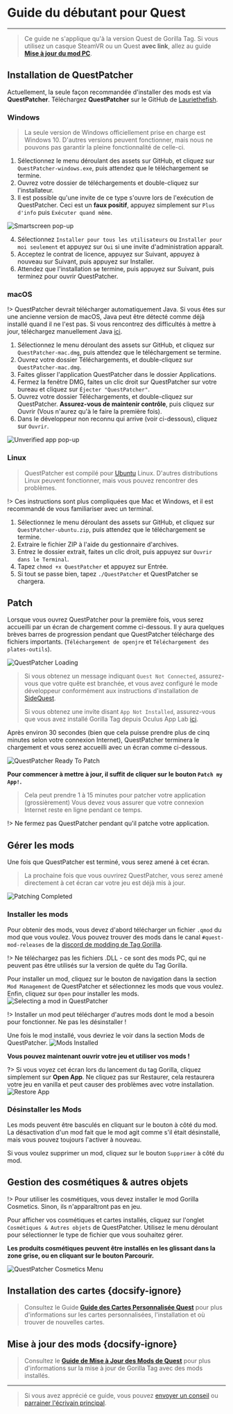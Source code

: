 # Guide du débutant pour Quest
---
>
> Ce guide ne s'applique qu'à la version Quest de Gorilla Tag. Si vous utilisez un casque SteamVR ou un Quest **avec link**, allez au guide [**Mise à jour du mod PC**](pc-guide).

<div class="horizontal bordered" data-ea-publisher="gorillatagmodding-burrito-software" data-ea-type="image" data-ea-manual="true" id="quest-mod-guide"></div>

## Installation de QuestPatcher

Actuellement, la seule façon recommandée d'installer des mods est via **QuestPatcher**. Téléchargez **QuestPatcher** sur le GitHub de [Lauriethefish](https://github.com/Lauriethefish/QuestPatcher/releases/latest).

### Windows

> La seule version de Windows officiellement prise en charge est Windows 10. D'autres versions peuvent fonctionner, mais nous ne pouvons pas garantir la pleine fonctionnalité de celle-ci.

1. Sélectionnez le menu déroulant des assets sur GitHub, et cliquez sur `QuestPatcher-windows.exe`, puis attendez que le téléchargement se termine.
2. Ouvrez votre dossier de téléchargements et double-cliquez sur l'installateur.
3. Il est possible qu'une invite de ce type s'ouvre lors de l'exécution de QuestPatcher. Ceci est un **faux positif**, appuyez simplement sur `Plus d'info` puis `Exécuter quand même`.

![Smartscreen pop-up](../docs/files/questpatchersmartscreen.png)

4. Sélectionnez `Installer pour tous les utilisateurs` ou `Installer pour moi seulement` et appuyez sur `Oui` si une invite d'administration apparaît.
5. Acceptez le contrat de licence, appuyez sur Suivant, appuyez à nouveau sur Suivant, puis appuyez sur Installer.
6. Attendez que l'installation se termine, puis appuyez sur Suivant, puis terminez pour ouvrir QuestPatcher.


### macOS

!> QuestPatcher devrait télécharger automatiquement Java. Si vous êtes sur une ancienne version de macOS, Java peut être détecté comme déjà installé quand il ne l'est pas. Si vous rencontrez des difficultés à mettre à jour, téléchargez manuellement Java [ici](https://www.java.com/en/).

1. Sélectionnez le menu déroulant des assets sur GitHub, et cliquez sur `QuestPatcher-mac.dmg`, puis attendez que le téléchargement se termine.
2. Ouvrez votre dossier Téléchargements, et double-cliquez sur `QuestPatcher-mac.dmg`.
3. Faites glisser l'application QuestPatcher dans le dossier Applications.
4. Fermez la fenêtre DMG, faites un clic droit sur QuestPatcher sur votre bureau et cliquez sur `Éjecter "QuestPatcher"`.
5. Ouvrez votre dossier Téléchargements, et double-cliquez sur QuestPatcher. **__Assurez-vous de maintenir contrôle__**, puis cliquez sur Ouvrir (Vous n'aurez qu'à le faire la première fois).
6. Dans le développeur non reconnu qui arrive (voir ci-dessous), cliquez sur `Ouvrir`.

![Unverified app pop-up](../docs/files/questpatchermacunverified.png)


### Linux

> QuestPatcher est compilé pour [Ubuntu](https://ubuntu.com/) Linux. D'autres distributions Linux peuvent fonctionner, mais vous pouvez rencontrer des problèmes.

!> Ces instructions sont plus compliquées que Mac et Windows, et il est recommandé de vous familiariser avec un terminal.

1. Sélectionnez le menu déroulant des assets sur GitHub, et cliquez sur `QuestPatcher-ubuntu.zip`, puis attendez que le téléchargement se termine.
2. Extraire le fichier ZIP à l'aide du gestionnaire d'archives.
3. Entrez le dossier extrait, faites un clic droit, puis appuyez sur `Ouvrir dans le Terminal`.
4. Tapez `chmod +x QuestPatcher` et appuyez sur Entrée.
5. Si tout se passe bien, tapez `./QuestPatcher` et QuestPatcher se chargera.

## Patch

Lorsque vous ouvrez QuestPatcher pour la première fois, vous serez accueilli par un écran de chargement comme ci-dessous. Il y aura quelques brèves barres de progression pendant que QuestPatcher télécharge des fichiers importants. (`Téléchargement de openjre` et `Téléchargement des plates-outils`).

![QuestPatcher Loading](../docs/files/questpatcherloading.png)

> Si vous obtenez un message indiquant `Quest Not Connected`, assurez-vous que votre quête est branchée, et vous avez configuré le mode développeur conformément aux instructions d'installation de [SideQuest](https://sidequestvr.com/setup-howto). 
> 
> Si vous obtenez une invite disant `App Not Installed`, assurez-vous que vous avez installé Gorilla Tag depuis Oculus App Lab [ici](https://www.oculus.com/experiences/quest/4979055762136823/).


Après environ 30 secondes (bien que cela puisse prendre plus de cinq minutes selon votre connexion Internet), QuestPatcher terminera le chargement et vous serez accueilli avec un écran comme ci-dessous.

![QuestPatcher Ready To Patch](../docs/files/questpatcherpatch.png)

**Pour commencer à mettre à jour, il suffit de cliquer sur le bouton `Patch my App!`.**

> Cela peut prendre 1 à 15 minutes pour patcher votre application (grossièrement) Vous devez vous assurer que votre connexion Internet reste en ligne pendant ce temps.

!> Ne fermez pas QuestPatcher pendant qu'il patche votre application.

## Gérer les mods

Une fois que QuestPatcher est terminé, vous serez amené à cet écran.

> La prochaine fois que vous ouvrirez QuestPatcher, vous serez amené directement à cet écran car votre jeu est déjà mis à jour.

![Patching Completed](../docs/files/questpatcherpatched.png)

### Installer les mods

Pour obtenir des mods, vous devez d'abord télécharger un fichier `.qmod` du mod que vous voulez. Vous pouvez trouver des mods dans le canal `#quest-mod-releases` de la [discord de modding de Tag Gorilla](https://discord.gg/b2MhDBAzTv).

!> Ne téléchargez pas les fichiers .DLL - ce sont des mods PC, qui ne peuvent pas être utilisés sur la version de quête du Tag Gorilla.

Pour installer un mod, cliquez sur le bouton de navigation dans la section `Mod Management` de QuestPatcher et sélectionnez les mods que vous voulez. Enfin, cliquez sur `Open` pour installer les mods. ![Selecting a mod in QuestPatcher](../docs/files/questpatcherselectmod.png)

!> Installer un mod peut télécharger d'autres mods dont le mod a besoin pour fonctionner. Ne pas les désinstaller !

Une fois le mod installé, vous devriez le voir dans la section Mods de QuestPatcher. ![Mods Installed](../docs/files/questpatcherinstalledmods.png)

**Vous pouvez maintenant ouvrir votre jeu et utiliser vos mods !**

?> Si vous voyez cet écran lors du lancement du tag Gorilla, cliquez simplement sur **Open App**. Ne cliquez pas sur Restaurer, cela restaurera votre jeu en vanilla et peut causer des problèmes avec votre installation.  
![Restore App](../docs/files/restoreapp.png)

### Désinstaller les Mods

Les mods peuvent être basculés en cliquant sur le bouton à côté du mod. La désactivation d'un mod fait que le mod agit comme s'il était désinstallé, mais vous pouvez toujours l'activer à nouveau.


Si vous voulez supprimer un mod, cliquez sur le bouton `Supprimer` à côté du mod.

## Gestion des cosmétiques & autres objets

!> Pour utiliser les cosmétiques, vous devez installer le mod Gorilla Cosmetics. Sinon, ils n'apparaîtront pas en jeu.

Pour afficher vos cosmétiques et cartes installés, cliquez sur l'onglet `Cosmétiques & Autres objets` de QuestPatcher. Utilisez le menu déroulant pour sélectionner le type de fichier que vous souhaitez gérer.

**Les produits cosmétiques peuvent être installés en les glissant dans la zone grise, ou en cliquant sur le bouton Parcourir.**

![QuestPatcher Cosmetics Menu](../docs/files/questpatcherotheritems.png)

## Installation des cartes {docsify-ignore}

> Consultez le Guide [**Guide des Cartes Personnalisée Quest**](quest-maploading) pour plus d'informations sur les cartes personnalisées, l'installation et où trouver de nouvelles cartes.

## Mise à jour des mods {docsify-ignore}

> Consultez le [**Guide de Mise à Jour des Mods de Quest**](quest-updating) pour plus d'informations sur la mise à jour de Gorilla Tag avec des mods installés.

---

> Si vous avez apprécié ce guide, vous pouvez [envoyer un conseil](https://streamelements.com/burritosoft/tip) ou [parrainer l'écrivain principal](https://github.com/sponsors/burritosoftware).